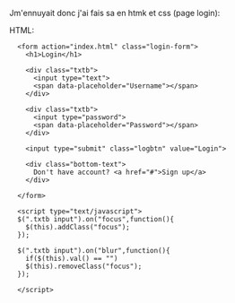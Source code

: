 Jm'ennuyait donc j'ai fais sa en htmk et css (page login):

HTML:

<!DOCTYPE html>
<html lang="en" dir="ltr">
  <head>
    <meta charset="utf-8">
    <title></title>
    <link rel="stylesheet" href="style.css">
    <script src="https://cdnjs.cloudflare.com/ajax/libs/jquery/3.4.1/jquery.min.js" charset="utf-8"></script>
  </head>
  <body>

      <form action="index.html" class="login-form">
        <h1>Login</h1>

        <div class="txtb">
          <input type="text">
          <span data-placeholder="Username"></span>
        </div>

        <div class="txtb">
          <input type="password">
          <span data-placeholder="Password"></span>
        </div>

        <input type="submit" class="logbtn" value="Login">

        <div class="bottom-text">
          Don't have account? <a href="#">Sign up</a>
        </div>

      </form>

      <script type="text/javascript">
      $(".txtb input").on("focus",function(){
        $(this).addClass("focus");
      });

      $(".txtb input").on("blur",function(){
        if($(this).val() == "")
        $(this).removeClass("focus");
      });

      </script>


  </body>
</html>


